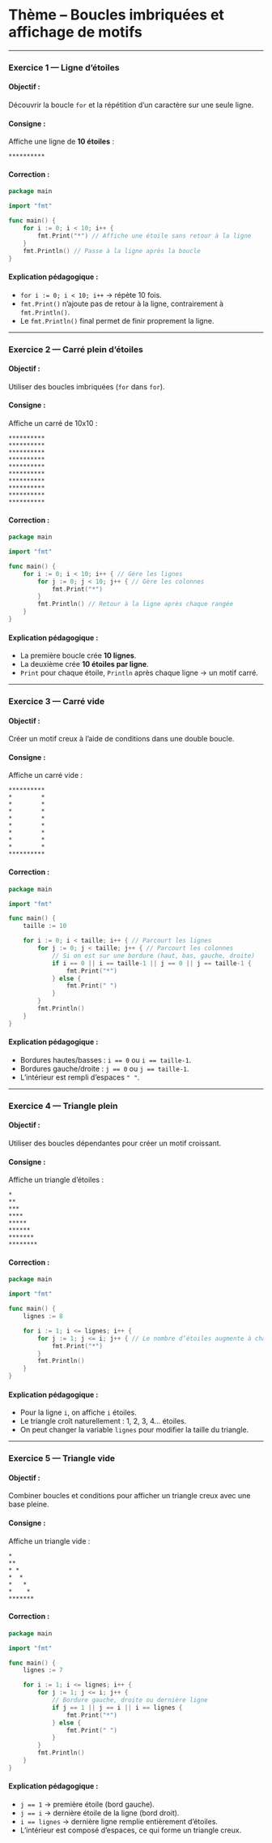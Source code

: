 
#  Thème – Boucles imbriquées et affichage de motifs

---

### **Exercice 1 — Ligne d’étoiles**

####  **Objectif :**

Découvrir la boucle `for` et la répétition d’un caractère sur une seule ligne.

####  **Consigne :**

Affiche une ligne de **10 étoiles** :

```
**********
```

####  **Correction :**

```go
package main

import "fmt"

func main() {
    for i := 0; i < 10; i++ {
        fmt.Print("*") // Affiche une étoile sans retour à la ligne
    }
    fmt.Println() // Passe à la ligne après la boucle
}
```

####  **Explication pédagogique :**

* `for i := 0; i < 10; i++` → répète 10 fois.
* `fmt.Print()` n’ajoute pas de retour à la ligne, contrairement à `fmt.Println()`.
* Le `fmt.Println()` final permet de finir proprement la ligne.

---

### **Exercice 2 — Carré plein d’étoiles**

####  **Objectif :**

Utiliser des boucles imbriquées (`for` dans `for`).

####  **Consigne :**

Affiche un carré de 10x10 :

```
**********
**********
**********
**********
**********
**********
**********
**********
**********
**********
```

####  **Correction :**

```go
package main

import "fmt"

func main() {
    for i := 0; i < 10; i++ { // Gère les lignes
        for j := 0; j < 10; j++ { // Gère les colonnes
            fmt.Print("*")
        }
        fmt.Println() // Retour à la ligne après chaque rangée
    }
}
```

####  **Explication pédagogique :**

* La première boucle crée **10 lignes**.
* La deuxième crée **10 étoiles par ligne**.
* `Print` pour chaque étoile, `Println` après chaque ligne → un motif carré.

---

### **Exercice 3 — Carré vide**

####  **Objectif :**

Créer un motif creux à l’aide de conditions dans une double boucle.

####  **Consigne :**

Affiche un carré vide :

```
**********
*        *
*        *
*        *
*        *
*        *
*        *
*        *
*        *
**********
```

####  **Correction :**

```go
package main

import "fmt"

func main() {
    taille := 10

    for i := 0; i < taille; i++ { // Parcourt les lignes
        for j := 0; j < taille; j++ { // Parcourt les colonnes
            // Si on est sur une bordure (haut, bas, gauche, droite)
            if i == 0 || i == taille-1 || j == 0 || j == taille-1 {
                fmt.Print("*")
            } else {
                fmt.Print(" ")
            }
        }
        fmt.Println()
    }
}
```

####  **Explication pédagogique :**

* Bordures hautes/basses : `i == 0` ou `i == taille-1`.
* Bordures gauche/droite : `j == 0` ou `j == taille-1`.
* L’intérieur est rempli d’espaces `" "`.

---

### **Exercice 4 — Triangle plein**

####  **Objectif :**

Utiliser des boucles dépendantes pour créer un motif croissant.

####  **Consigne :**

Affiche un triangle d’étoiles :

```
*
**
***
****
*****
******
*******
********
```

####  **Correction :**

```go
package main

import "fmt"

func main() {
    lignes := 8

    for i := 1; i <= lignes; i++ {
        for j := 1; j <= i; j++ { // Le nombre d’étoiles augmente à chaque ligne
            fmt.Print("*")
        }
        fmt.Println()
    }
}
```

####  **Explication pédagogique :**

* Pour la ligne `i`, on affiche `i` étoiles.
* Le triangle croît naturellement : 1, 2, 3, 4… étoiles.
* On peut changer la variable `lignes` pour modifier la taille du triangle.

---

### **Exercice 5 — Triangle vide**

####  **Objectif :**

Combiner boucles et conditions pour afficher un triangle creux avec une base pleine.

####  **Consigne :**

Affiche un triangle vide :

```
*
**
* *
*  *
*   *
*    *
*******
```

####  **Correction :**

```go
package main

import "fmt"

func main() {
    lignes := 7

    for i := 1; i <= lignes; i++ {
        for j := 1; j <= i; j++ {
            // Bordure gauche, droite ou dernière ligne
            if j == 1 || j == i || i == lignes {
                fmt.Print("*")
            } else {
                fmt.Print(" ")
            }
        }
        fmt.Println()
    }
}
```

####  **Explication pédagogique :**

* `j == 1` → première étoile (bord gauche).
* `j == i` → dernière étoile de la ligne (bord droit).
* `i == lignes` → dernière ligne remplie entièrement d’étoiles.
* L’intérieur est composé d’espaces, ce qui forme un triangle creux.

